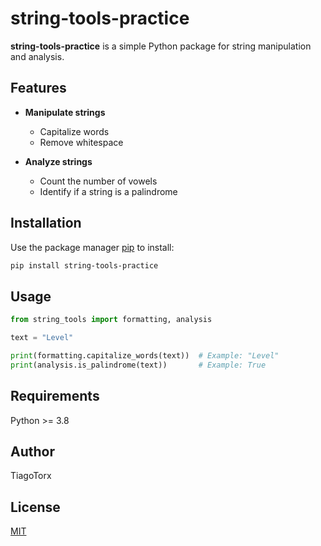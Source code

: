 # string-tools-practice

**string-tools-practice** is a simple Python package for string manipulation and analysis.

## Features

- **Manipulate strings**  
  - Capitalize words  
  - Remove whitespace

- **Analyze strings**  
  - Count the number of vowels  
  - Identify if a string is a palindrome  

## Installation

Use the package manager [pip](https://pip.pypa.io/en/stable/) to install:

```bash
pip install string-tools-practice
```

## Usage

```python
from string_tools import formatting, analysis

text = "Level"

print(formatting.capitalize_words(text))  # Example: "Level"
print(analysis.is_palindrome(text))       # Example: True

```

## Requirements
Python >= 3.8

## Author
TiagoTorx

## License
[MIT](https://choosealicense.com/licenses/mit/)